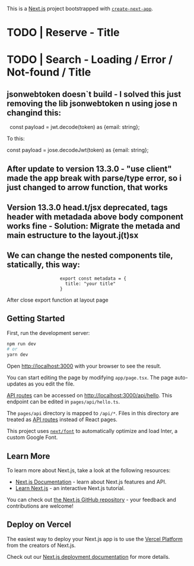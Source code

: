 This is a [Next.js](https://nextjs.org/) project bootstrapped with [`create-next-app`](https://github.com/vercel/next.js/tree/canary/packages/create-next-app).

# TODO | Reserve - Title
# TODO | Search - Loading / Error / Not-found / Title

## jsonwebtoken doesn`t build - I solved this just removing the lib jsonwebtoken n using jose n changind this:

  const payload = jwt.decode(token) as {email: string};

  To this:

  const payload = jose.decodeJwt(token) as {email: string};

## After update to version 13.3.0 - "use client" made the app break with parse/type error, so i just changed to arrow function, that works
## Version 13.3.0 head.t/jsx deprecated, tags header with metadada above body component works fine - Solution: Migrate the metada and main estructure to the layout.j(t)sx

## We can change the nested components tile, statically, this way:
                        export const metadata = {
                          title: "your title"
                        }                       
After close export function at layout page



## Getting Started

First, run the development server:

```bash
npm run dev
# or
yarn dev
```

Open [http://localhost:3000](http://localhost:3000) with your browser to see the result.

You can start editing the page by modifying `app/page.tsx`. The page auto-updates as you edit the file.

[API routes](https://nextjs.org/docs/api-routes/introduction) can be accessed on [http://localhost:3000/api/hello](http://localhost:3000/api/hello). This endpoint can be edited in `pages/api/hello.ts`.

The `pages/api` directory is mapped to `/api/*`. Files in this directory are treated as [API routes](https://nextjs.org/docs/api-routes/introduction) instead of React pages.

This project uses [`next/font`](https://nextjs.org/docs/basic-features/font-optimization) to automatically optimize and load Inter, a custom Google Font.

## Learn More

To learn more about Next.js, take a look at the following resources:

- [Next.js Documentation](https://nextjs.org/docs) - learn about Next.js features and API.
- [Learn Next.js](https://nextjs.org/learn) - an interactive Next.js tutorial.

You can check out [the Next.js GitHub repository](https://github.com/vercel/next.js/) - your feedback and contributions are welcome!

## Deploy on Vercel

The easiest way to deploy your Next.js app is to use the [Vercel Platform](https://vercel.com/new?utm_medium=default-template&filter=next.js&utm_source=create-next-app&utm_campaign=create-next-app-readme) from the creators of Next.js.

Check out our [Next.js deployment documentation](https://nextjs.org/docs/deployment) for more details.
